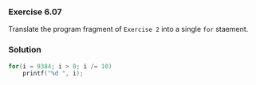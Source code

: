 ### Exercise 6.07

Translate the program fragment of `Exercise 2` into a single `for` staement.

### Solution

```c
for(i = 9384; i > 0; i /= 10)
    printf("%d ", i);
```